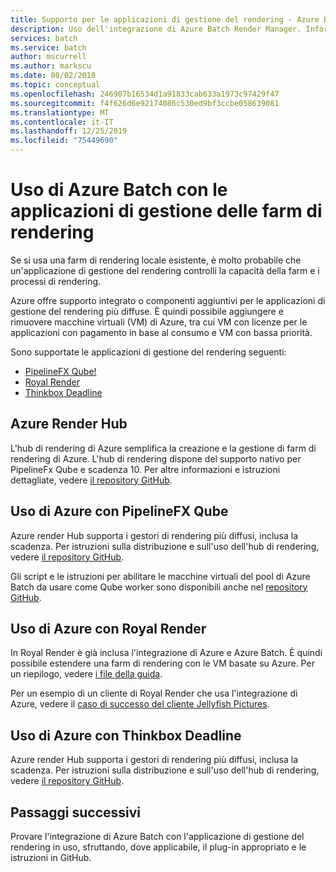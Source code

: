 ```yaml
---
title: Supporto per le applicazioni di gestione del rendering - Azure Batch
description: Uso dell'integrazione di Azure Batch Render Manager. Informazioni sul supporto incorporato o sui componenti aggiuntivi per i gestori di rendering più diffusi.
services: batch
ms.service: batch
author: mscurrell
ms.author: markscu
ms.date: 08/02/2018
ms.topic: conceptual
ms.openlocfilehash: 246907b16534d1a91833cab633a1973c97429f47
ms.sourcegitcommit: f4f626d6e92174086c530ed9bf3ccbe058639081
ms.translationtype: MT
ms.contentlocale: it-IT
ms.lasthandoff: 12/25/2019
ms.locfileid: "75449690"
---
```

# <a name="using-azure-batch-with-render-farm-managers"></a>Uso di Azure Batch con le applicazioni di gestione delle farm di rendering

Se si usa una farm di rendering locale esistente, è molto probabile che un'applicazione di gestione del rendering controlli la capacità della farm e i processi di rendering.

Azure offre supporto integrato o componenti aggiuntivi per le applicazioni di gestione del rendering più diffuse. È quindi possibile aggiungere e rimuovere macchine virtuali (VM) di Azure, tra cui VM con licenze per le applicazioni con pagamento in base al consumo e VM con bassa priorità.

Sono supportate le applicazioni di gestione del rendering seguenti:

* [PipelineFX Qube!](https://www.pipelinefx.com/)
* [Royal Render](https://www.royalrender.de/)
* [Thinkbox Deadline](https://deadline.thinkboxsoftware.com/)

## <a name="azure-render-hub"></a>Azure Render Hub

L'hub di rendering di Azure semplifica la creazione e la gestione di farm di rendering di Azure.  L'hub di rendering dispone del supporto nativo per PipelineFx Qube e scadenza 10.  Per altre informazioni e istruzioni dettagliate, vedere [il repository GitHub](https://github.com/Azure/azure-render-hub).

## <a name="using-azure-with-pipelinefx-qube"></a>Uso di Azure con PipelineFX Qube

Azure render Hub supporta i gestori di rendering più diffusi, inclusa la scadenza.  Per istruzioni sulla distribuzione e sull'uso dell'hub di rendering, vedere [il repository GitHub](https://github.com/Azure/azure-render-hub).

Gli script e le istruzioni per abilitare le macchine virtuali del pool di Azure Batch da usare come Qube worker sono disponibili anche nel [repository GitHub](https://github.com/Azure/azure-qube).

## <a name="using-azure-with-royal-render"></a>Uso di Azure con Royal Render

In Royal Render è già inclusa l'integrazione di Azure e Azure Batch. È quindi possibile estendere una farm di rendering con le VM basate su Azure. Per un riepilogo, vedere [i file della guida](https://www.royalrender.de/help8/index.html?Cloudrendering.html).

Per un esempio di un cliente di Royal Render che usa l'integrazione di Azure, vedere il [caso di successo del cliente Jellyfish Pictures](https://customers.microsoft.com/story/jellyfishpictures).

## <a name="using-azure-with-thinkbox-deadline"></a>Uso di Azure con Thinkbox Deadline

Azure render Hub supporta i gestori di rendering più diffusi, inclusa la scadenza.  Per istruzioni sulla distribuzione e sull'uso dell'hub di rendering, vedere [il repository GitHub](https://github.com/Azure/azure-render-hub).

## <a name="next-steps"></a>Passaggi successivi

Provare l'integrazione di Azure Batch con l'applicazione di gestione del rendering in uso, sfruttando, dove applicabile, il plug-in appropriato e le istruzioni in GitHub.
